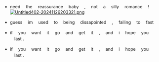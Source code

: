 - need 　the 　reassurance 　baby 　, 　not 　a 　silly 　romance 　!
[![Untitled402-20241126203321.png](https://i.postimg.cc/0NLQ777R/Untitled402-20241126203321.png)](https://postimg.cc/TyJf6LkC)
- guess 　im 　used 　to 　being 　dissapointed 　, 　falling 　to 　fast
  
- if 　you 　want 　it 　go 　and 　get 　it 　, 　and 　i 　hope 　you 　last .
- if 　you 　want 　it 　go 　and 　get 　it 　, 　and 　i 　hope 　you 　last .
